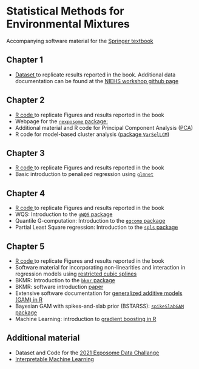 # Statistical Methods for Environmental Mixtures

Accompanying software material for the [Springer textbook](https://link.springer.com/book/9783031789861)


## Chapter 1

- <a href="dataset2xls">Dataset </a> to replicate results reported in the book. Additional data documentation can be found at the [NIEHS workshop github page](https://github.com/niehs-prime/2015-NIEHS-MIxtures-Workshop)

## Chapter 2

- <a href="Chapter2_.R">R code </a> to replicate Figures and results reported in the book
- Webpage for the [`rexposome` package:](https://www.bioconductor.org/packages/release/bioc/html/rexposome.html)
- Additional material and R code for Principal Component Analysis ([PCA](https://learnche.org/pid/latent-variable-modelling/principal-component-analysis/index))
- R code for model-based cluster analysis ([package `VarSelLCM`](https://varsellcm.r-forge.r-project.org/))

## Chapter 3

- <a href="Chapter3_.R">R code </a> to replicate Figures and results reported in the book
- Basic introduction to penalized regression using [`glmnet`](https://rpubs.com/jmkelly91/881590)

## Chapter 4

- <a href="Chapter4_.R">R code </a> to replicate Figures and results reported in the book
- WQS: Introduction to the [`gWQS` package](https://cran.r-project.org/web/packages/gWQS/vignettes/gwqs-vignette.html)
- Quantile G-computation: Introduction to the [`qgcomp` package](https://cran.r-project.org/web/packages/qgcomp/vignettes/qgcomp-vignette.html)
- Partial Least Square regression: Introduction to the [`spls` package](https://cran.r-project.org/web/packages/spls/vignettes/spls-example.pdf)

## Chapter 5

- <a href="Chapter5_.R">R code </a> to replicate Figures and results reported in the book
- Software material for incorporating non-linearities and interaction in regression models using [restricted cubic splines](https://github.com/andreabellavia/RCSplines) 
- BKMR: Introduction to the [`bkmr` package](https://jenfb.github.io/bkmr/overview.html)
- BKMR: software introduction [paper](https://ehjournal.biomedcentral.com/articles/10.1186/s12940-018-0413-y)
- Extensive software documentation for [generalized additive models (GAM) in R](https://noamross.github.io/gams-in-r-course/)
- Bayesian GAM with spikes-and-slab prior (BSTARSS): [`spikeSlabGAM` package](https://www.jstatsoft.org/article/view/v043i14)
- Machine Learning: introduction to [gradient boosting in R](https://uc-r.github.io/gbm_regression)

## Additional material

- Dataset and Code for the [2021 Exposome Data Challange](https://github.com/isglobal-exposomeHub/ExposomeDataChallenge2021)
- [Interpretable Machine Learning](https://christophm.github.io/interpretable-ml-book/)


